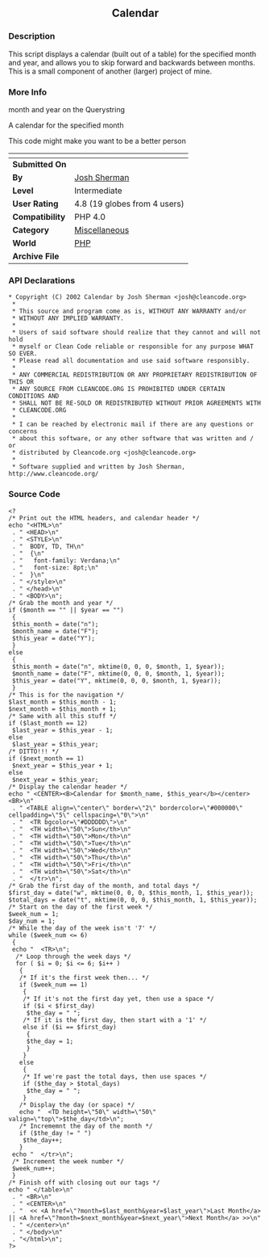 ﻿<div align="center">

## Calendar


</div>

### Description

This script displays a calendar (built out of a table) for the specified month and year, and allows you to skip forward and backwards between months. This is a small component of another (larger) project of mine.
 
### More Info
 
month and year on the Querystring

A calendar for the specified month

This code might make you want to be a better person


<span>             |<span>
---                |---
**Submitted On**   |
**By**             |[Josh Sherman](https://github.com/Planet-Source-Code/PSCIndex/blob/master/ByAuthor/josh-sherman.md)
**Level**          |Intermediate
**User Rating**    |4.8 (19 globes from 4 users)
**Compatibility**  |PHP 4\.0
**Category**       |[Miscellaneous](https://github.com/Planet-Source-Code/PSCIndex/blob/master/ByCategory/miscellaneous__8-1.md)
**World**          |[PHP](https://github.com/Planet-Source-Code/PSCIndex/blob/master/ByWorld/php.md)
**Archive File**   |[](https://github.com/Planet-Source-Code/josh-sherman-calendar__8-752/archive/master.zip)

### API Declarations

```
* Copyright (C) 2002 Calendar by Josh Sherman <josh@cleancode.org>
 *
 * This source and program come as is, WITHOUT ANY WARRANTY and/or
 * WITHOUT ANY IMPLIED WARRANTY.
 *
 * Users of said software should realize that they cannot and will not hold
 * myself or Clean Code reliable or responsible for any purpose WHAT SO EVER.
 * Please read all documentation and use said software responsibly.
 *
 * ANY COMMERCIAL REDISTRIBUTION OR ANY PROPRIETARY REDISTRIBUTION OF THIS OR
 * ANY SOURCE FROM CLEANCODE.ORG IS PROHIBITED UNDER CERTAIN CONDITIONS AND
 * SHALL NOT BE RE-SOLD OR REDISTRIBUTED WITHOUT PRIOR AGREEMENTS WITH
 * CLEANCODE.ORG
 *
 * I can be reached by electronic mail if there are any questions or concerns
 * about this software, or any other software that was written and / or
 * distributed by Cleancode.org <josh@cleancode.org>
 *
 * Software supplied and written by Josh Sherman, http://www.cleancode.org/
```


### Source Code

```
<?
/* Print out the HTML headers, and calendar header */
echo "<HTML>\n"
 . " <HEAD>\n"
 . " <STYLE>\n"
 . "  BODY, TD, TH\n"
 . "  {\n"
 . "   font-family: Verdana;\n"
 . "   font-size: 8pt;\n"
 . "  }\n"
 . " </style>\n"
 . " </head>\n"
 . " <BODY>\n";
/* Grab the month and year */
if ($month == "" || $year == "")
 {
 $this_month = date("n");
 $month_name = date("F");
 $this_year = date("Y");
 }
else
 {
 $this_month = date("n", mktime(0, 0, 0, $month, 1, $year));
 $month_name = date("F", mktime(0, 0, 0, $month, 1, $year));
 $this_year = date("Y", mktime(0, 0, 0, $month, 1, $year));
 }
/* This is for the navigation */
$last_month = $this_month - 1;
$next_month = $this_month + 1;
/* Same with all this stuff */
if ($last_month == 12)
 $last_year = $this_year - 1;
else
 $last_year = $this_year;
/* DITTO!!! */
if ($next_month == 1)
 $next_year = $this_year + 1;
else
 $next_year = $this_year;
/* Display the calendar header */
echo " <CENTER><B>Calendar for $month_name, $this_year</b></center><BR>\n"
 . " <TABLE align=\"center\" border=\"2\" bordercolor=\"#000000\" cellpadding=\"5\" cellspacing=\"0\">\n"
 . "  <TR bgcolor=\"#DDDDDD\">\n"
 . "  <TH width=\"50\">Sun</th>\n"
 . "  <TH width=\"50\">Mon</th>\n"
 . "  <TH width=\"50\">Tue</th>\n"
 . "  <TH width=\"50\">Wed</th>\n"
 . "  <TH width=\"50\">Thu</th>\n"
 . "  <TH width=\"50\">Fri</th>\n"
 . "  <TH width=\"50\">Sat</th>\n"
 . "  </tr>\n";
/* Grab the first day of the month, and total days */
$first_day = date("w", mktime(0, 0, 0, $this_month, 1, $this_year));
$total_days = date("t", mktime(0, 0, 0, $this_month, 1, $this_year));
/* Start on the day of the first week */
$week_num = 1;
$day_num = 1;
/* While the day of the week isn't '7' */
while ($week_num <= 6)
 {
 echo "  <TR>\n";
  /* Loop through the week days */
  for ( $i = 0; $i <= 6; $i++ )
   {
   /* If it's the first week then... */
   if ($week_num == 1)
    {
    /* If it's not the first day yet, then use a space */
    if ($i < $first_day)
     $the_day = " ";
    /* If it is the first day, then start with a '1' */
    else if ($i == $first_day)
     {
     $the_day = 1;
     }
    }
   else
    {
    /* If we're past the total days, then use spaces */
    if ($the_day > $total_days)
     $the_day = " ";
    }
   /* Display the day (or space) */
   echo "  <TD height=\"50\" width=\"50\" valign=\"top\">$the_day</td>\n";
   /* Incrememnt the day of the month */
   if ($the_day != " ")
    $the_day++;
   }
 echo "  </tr>\n";
 /* Increment the week number */
 $week_num++;
 }
/* Finish off with closing out our tags */
echo " </table>\n"
 . " <BR>\n"
 . " <CENTER>\n"
 . "  << <A href=\"?month=$last_month&year=$last_year\">Last Month</a> || <A href=\"?month=$next_month&year=$next_year\">Next Month</a> >>\n"
 . " </center>\n"
 . " </body>\n"
 . "</html>\n";
?>
```

